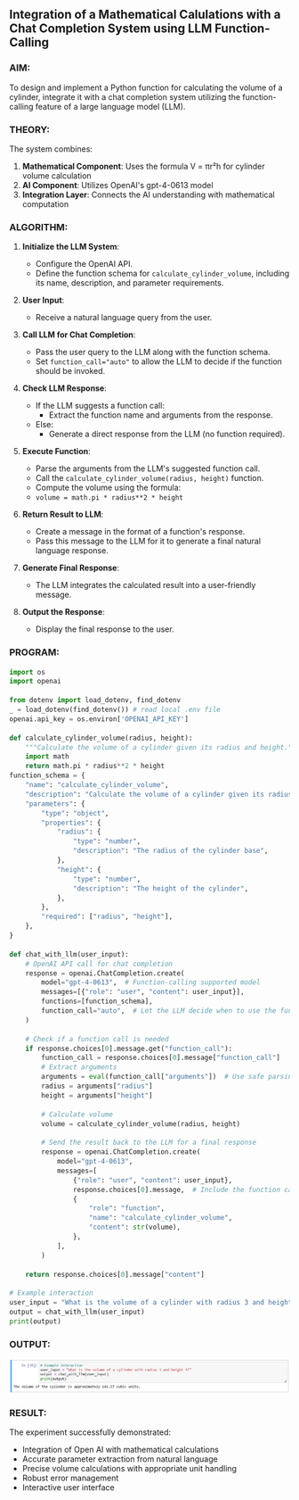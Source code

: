 ## Integration of a Mathematical Calulations with a Chat Completion System using LLM Function-Calling

### AIM:
To design and implement a Python function for calculating the volume of a cylinder, integrate it with a chat completion system utilizing the function-calling feature of a large language model (LLM).

### THEORY:
The system combines:
1. **Mathematical Component**: Uses the formula V = πr²h for cylinder volume calculation
2. **AI Component**: Utilizes OpenAI's gpt-4-0613 model
3. **Integration Layer**: Connects the AI understanding with mathematical computation

### ALGORITHM:
1. **Initialize the LLM System**:
   - Configure the OpenAI API.
   - Define the function schema for `calculate_cylinder_volume`, including its name, description, and parameter requirements.

2. **User Input**:
   - Receive a natural language query from the user.

3. **Call LLM for Chat Completion**:
   - Pass the user query to the LLM along with the function schema.
   - Set `function_call="auto"` to allow the LLM to decide if the function should be invoked.

4. **Check LLM Response**:
   - If the LLM suggests a function call:
     - Extract the function name and arguments from the response.
   - Else:
     - Generate a direct response from the LLM (no function required).

5. **Execute Function**:
   - Parse the arguments from the LLM's suggested function call.
   - Call the `calculate_cylinder_volume(radius, height)` function.
   - Compute the volume using the formula:
    - `volume = math.pi * radius**2 * height`

6. **Return Result to LLM**:
   - Create a message in the format of a function's response.
   - Pass this message to the LLM for it to generate a final natural language response.

7. **Generate Final Response**:
   - The LLM integrates the calculated result into a user-friendly message.

8. **Output the Response**:
   - Display the final response to the user.

### PROGRAM:
```python
import os
import openai

from dotenv import load_dotenv, find_dotenv
_ = load_dotenv(find_dotenv()) # read local .env file
openai.api_key = os.environ['OPENAI_API_KEY']

def calculate_cylinder_volume(radius, height):
    """Calculate the volume of a cylinder given its radius and height."""
    import math
    return math.pi * radius**2 * height
function_schema = {
    "name": "calculate_cylinder_volume",
    "description": "Calculate the volume of a cylinder given its radius and height",
    "parameters": {
        "type": "object",
        "properties": {
            "radius": {
                "type": "number",
                "description": "The radius of the cylinder base",
            },
            "height": {
                "type": "number",
                "description": "The height of the cylinder",
            },
        },
        "required": ["radius", "height"],
    },
}

def chat_with_llm(user_input):
    # OpenAI API call for chat completion
    response = openai.ChatCompletion.create(
        model="gpt-4-0613",  # Function-calling supported model
        messages=[{"role": "user", "content": user_input}],
        functions=[function_schema],
        function_call="auto",  # Let the LLM decide when to use the function
    )

    # Check if a function call is needed
    if response.choices[0].message.get("function_call"):
        function_call = response.choices[0].message["function_call"]
        # Extract arguments
        arguments = eval(function_call["arguments"])  # Use safe parsing methods in production
        radius = arguments["radius"]
        height = arguments["height"]

        # Calculate volume
        volume = calculate_cylinder_volume(radius, height)

        # Send the result back to the LLM for a final response
        response = openai.ChatCompletion.create(
            model="gpt-4-0613",
            messages=[
                {"role": "user", "content": user_input},
                response.choices[0].message,  # Include the function call
                {
                    "role": "function",
                    "name": "calculate_cylinder_volume",
                    "content": str(volume),
                },
            ],
        )
    
    return response.choices[0].message["content"]
    
# Example interaction
user_input = "What is the volume of a cylinder with radius 3 and height 5?"
output = chat_with_llm(user_input)
print(output)
```

### OUTPUT:
![alt text](Output.png)

### RESULT:
The experiment successfully demonstrated:
- Integration of Open AI with mathematical calculations
- Accurate parameter extraction from natural language
- Precise volume calculations with appropriate unit handling
- Robust error management
- Interactive user interface